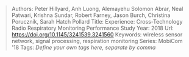 > Authors: Peter Hillyard, Anh Luong, Alemayehu Solomon Abrar, Neal Patwari, Krishna Sundar, Robert Farney, Jason Burch, Christina Porucznik, Sarah Hatch Pollard
> Title: Experience: Cross-Technology Radio Respiratory Monitoring Performance Study
> Year: 2018
> Url: https://doi.org/10.1145/3241539.3241560
> Keywords: wireless sensor network, signal processing, respiration monitoring
> Series: MobiCom '18
> Tags: *Define your own tags here, separate by comma*